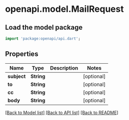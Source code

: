 # openapi.model.MailRequest

## Load the model package
```dart
import 'package:openapi/api.dart';
```

## Properties
Name | Type | Description | Notes
------------ | ------------- | ------------- | -------------
**subject** | **String** |  | [optional] 
**to** | **String** |  | [optional] 
**cc** | **String** |  | [optional] 
**body** | **String** |  | [optional] 

[[Back to Model list]](../README.md#documentation-for-models) [[Back to API list]](../README.md#documentation-for-api-endpoints) [[Back to README]](../README.md)


